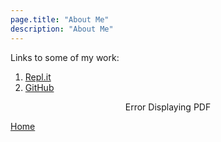 ```yaml
---
page.title: "About Me"
description: "About Me"
---
```


Links to some of my work:

1. [Repl.it](https://replit.com/@WyattGeorge)
2. [GitHub](https://github.com/wyattg71/)

<div style="margin:0 auto;text-align:center">
    <object style="margin-left:auto;margin-right:auto;text-align:center"  width="750" height="500" type="application/pdf" data="Resume_Wyatt_George.pdf?#zoom=85&scrollbar=0&toolbar=0&navpanes=0">
        <p>Error Displaying PDF</p>
    </object>
</div>

[Home](/)
